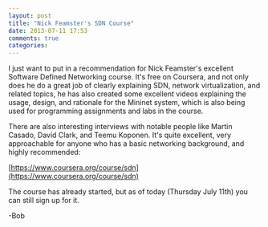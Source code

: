 ```yaml
---
layout: post
title: "Nick Feamster's SDN Course"
date: 2013-07-11 17:53
comments: true
categories: 
---
```

I just want to put in a recommendation for Nick Feamster's excellent Software Defined Networking course. It's free on Coursera, and not only does he do a great job of clearly explaining SDN, network virtualization, and related topics, he has also created some excellent videos explaining the usage, design, and rationale for the Mininet system, which is also being used for programming assignments and labs in the course. 

There are also interesting interviews with notable people like Martin Casado, David Clark, and Teemu Koponen. It's quite excellent, very approachable for anyone who has a basic networking background, and highly recommended:

[https://www.coursera.org/course/sdn](https://www.coursera.org/course/sdn)

The course has already started, but as of today (Thursday July 11th) you can still sign up for it.

-Bob

